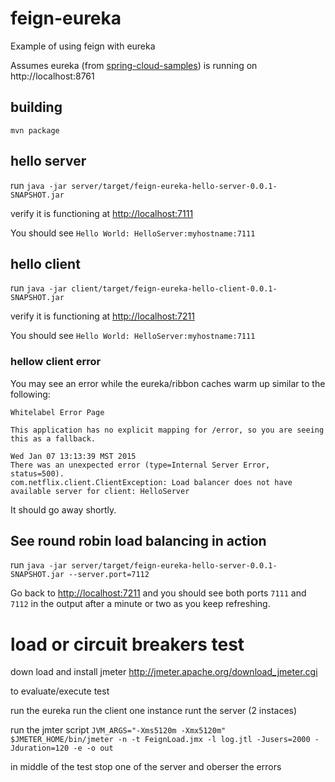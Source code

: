 # feign-eureka
Example of using feign with eureka

Assumes eureka (from [spring-cloud-samples](https://github.com/spring-cloud-samples/eureka)) is running on http://localhost:8761

## building

`mvn package`

## hello server

run `java -jar server/target/feign-eureka-hello-server-0.0.1-SNAPSHOT.jar`

verify it is functioning at [http://localhost:7111](http://localhost:7111)

You should see `Hello World: HelloServer:myhostname:7111`

## hello client

run `java -jar client/target/feign-eureka-hello-client-0.0.1-SNAPSHOT.jar`

verify it is functioning at [http://localhost:7211](http://localhost:7211)

You should see `Hello World: HelloServer:myhostname:7111`

### hellow client error

You may see an error while the eureka/ribbon caches warm up similar to the following:

    Whitelabel Error Page

    This application has no explicit mapping for /error, so you are seeing this as a fallback.

    Wed Jan 07 13:13:39 MST 2015
    There was an unexpected error (type=Internal Server Error, status=500).
    com.netflix.client.ClientException: Load balancer does not have available server for client: HelloServer

It should go away shortly.

## See round robin load balancing in action

run `java -jar server/target/feign-eureka-hello-server-0.0.1-SNAPSHOT.jar --server.port=7112`

Go back to [http://localhost:7211](http://localhost:7211) and you should see both ports `7111` and `7112` in the output after a minute or two as you keep refreshing.


# load or circuit breakers test

  down load and install jmeter http://jmeter.apache.org/download_jmeter.cgi
  
  to evaluate/execute test
  
  run the eureka
  run the client one instance
  runt the server (2 instaces)
    
  run the jmter script `JVM_ARGS="-Xms5120m -Xmx5120m"  $JMETER_HOME/bin/jmeter -n -t FeignLoad.jmx -l log.jtl -Jusers=2000 -Jduration=120 -e -o out`
  
  in middle of the test stop one of the server and oberser the errors
  
  